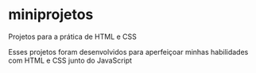 # miniprojetos
 Projetos para a prática de HTML e CSS

 Esses projetos foram desenvolvidos para aperfeiçoar minhas habilidades com HTML e CSS junto do JavaScript
